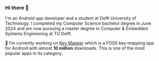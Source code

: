 ### Hi there 👋

I'm an Android app developer and a student at Delft University of Technology. I completed my Computer Science bachelor degree in June 2024 and am now pursuing a master degree in Computer & Embedded Systems Engineering at TU Delft.

🔭 I’m currently working on [Key Mapper](https://github.com/keymapperorg/KeyMapper) which is a FOSS key-mapping app for Android with almost **10 million** downloads. This is one of the most popular apps in its category.
